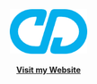 <div align="center">
  <a href="https://christian-deleon.com/">
  <img src="images/logo192.png" alt="Logo" height="80">
  </a>
  <br/>
  <br/>
  <div><a href="https://christian-deleon.com/"><strong>Visit my Website</strong></a></div>
</div>
